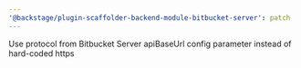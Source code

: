 ```yaml
---
'@backstage/plugin-scaffolder-backend-module-bitbucket-server': patch
---
```


Use protocol from Bitbucket Server apiBaseUrl config parameter instead of hard-coded https
